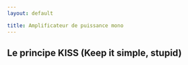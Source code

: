 ```yaml
---
layout: default

title: Amplificateur de puissance mono
---
```


## Le principe KISS (Keep it simple, stupid)

